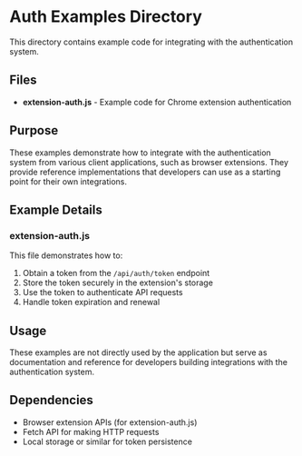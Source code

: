 # Auth Examples Directory

This directory contains example code for integrating with the authentication system.

## Files

- **extension-auth.js** - Example code for Chrome extension authentication

## Purpose

These examples demonstrate how to integrate with the authentication system from various client applications, such as browser extensions. They provide reference implementations that developers can use as a starting point for their own integrations.

## Example Details

### extension-auth.js

This file demonstrates how to:
1. Obtain a token from the `/api/auth/token` endpoint
2. Store the token securely in the extension's storage
3. Use the token to authenticate API requests
4. Handle token expiration and renewal

## Usage

These examples are not directly used by the application but serve as documentation and reference for developers building integrations with the authentication system.

## Dependencies

- Browser extension APIs (for extension-auth.js)
- Fetch API for making HTTP requests
- Local storage or similar for token persistence
